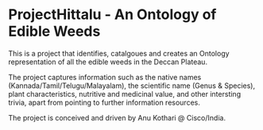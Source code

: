 # ProjectHittalu - An Ontology of Edible Weeds

This is a project that identifies, catalgoues and creates an Ontology representation of all the edible weeds in the Deccan Plateau. 

The project captures information such as the native names (Kannada/Tamil/Telugu/Malayalam), the scientific name (Genus & Species), plant characteristics, nutritive and medicinal value, and other intersting trivia, apart from pointing to further information resources.

The project is conceived and driven by Anu Kothari @ Cisco/India.
